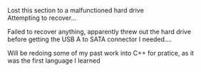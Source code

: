 Lost this section to a malfunctioned hard drive  
Attempting to recover...  

Failed to recover anything, apparently threw out the hard drive  
before getting the USB A to SATA connector I needed....  

Will be redoing some of my past work into C++ for pratice, as it  
was the first language I learned  